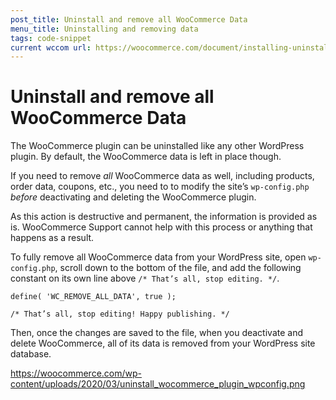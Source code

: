```yaml
---
post_title: Uninstall and remove all WooCommerce Data
menu_title: Uninstalling and removing data
tags: code-snippet
current wccom url: https://woocommerce.com/document/installing-uninstalling-woocommerce/#uninstalling-woocommerce
---
```


# Uninstall and remove all WooCommerce Data

The WooCommerce plugin can be uninstalled like any other WordPress plugin. By default, the WooCommerce data is left in place though. 

If you need to remove *all* WooCommerce data as well, including products, order data, coupons, etc., you need to to modify the site’s `wp-config.php` *before* deactivating and deleting the WooCommerce plugin.

As this action is destructive and permanent, the information is provided as is. WooCommerce Support cannot help with this process or anything that happens as a result. 

To fully remove all WooCommerce data from your WordPress site, open `wp-config.php`, scroll down to the bottom of the file, and add the following constant on its own line above `/* That’s all, stop editing. */`.

```
define( 'WC_REMOVE_ALL_DATA', true );

/* That’s all, stop editing! Happy publishing. */ 
```

Then, once the changes are saved to the file, when you deactivate and delete WooCommerce, all of its data is removed from your WordPress site database.

https://woocommerce.com/wp-content/uploads/2020/03/uninstall_wocommerce_plugin_wpconfig.png

